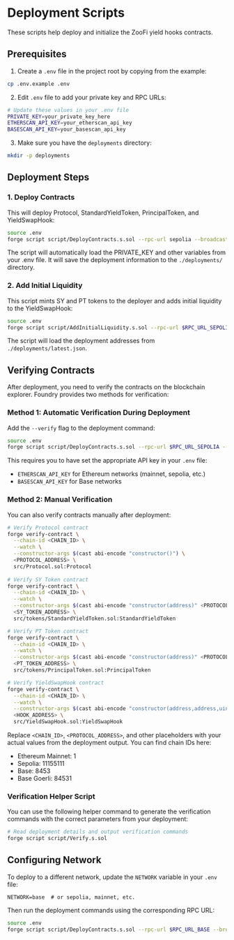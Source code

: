 # Deployment Scripts

These scripts help deploy and initialize the ZooFi yield hooks contracts.

## Prerequisites

1. Create a `.env` file in the project root by copying from the example:

```bash
cp .env.example .env
```

2. Edit `.env` file to add your private key and RPC URLs:

```bash
# Update these values in your .env file
PRIVATE_KEY=your_private_key_here
ETHERSCAN_API_KEY=your_etherscan_api_key
BASESCAN_API_KEY=your_basescan_api_key
```

3. Make sure you have the `deployments` directory:

```bash
mkdir -p deployments
```

## Deployment Steps

### 1. Deploy Contracts

This will deploy Protocol, StandardYieldToken, PrincipalToken, and YieldSwapHook:

```bash
source .env
forge script script/DeployContracts.s.sol --rpc-url sepolia --broadcast --verify
```

The script will automatically load the PRIVATE_KEY and other variables from your .env file. It will save the deployment information to the `./deployments/` directory.

### 2. Add Initial Liquidity

This script mints SY and PT tokens to the deployer and adds initial liquidity to the YieldSwapHook:

```bash
source .env
forge script script/AddInitialLiquidity.s.sol --rpc-url $RPC_URL_SEPOLIA --broadcast
```

The script will load the deployment addresses from `./deployments/latest.json`.

## Verifying Contracts

After deployment, you need to verify the contracts on the blockchain explorer. Foundry provides two methods for verification:

### Method 1: Automatic Verification During Deployment

Add the `--verify` flag to the deployment command:

```bash
source .env
forge script script/DeployContracts.s.sol --rpc-url $RPC_URL_SEPOLIA --broadcast --verify
```

This requires you to have set the appropriate API key in your `.env` file:
- `ETHERSCAN_API_KEY` for Ethereum networks (mainnet, sepolia, etc.)
- `BASESCAN_API_KEY` for Base networks

### Method 2: Manual Verification

You can also verify contracts manually after deployment:

```bash
# Verify Protocol contract
forge verify-contract \
  --chain-id <CHAIN_ID> \
  --watch \
  --constructor-args $(cast abi-encode "constructor()") \
  <PROTOCOL_ADDRESS> \
  src/Protocol.sol:Protocol
  
# Verify SY Token contract
forge verify-contract \
  --chain-id <CHAIN_ID> \
  --watch \
  --constructor-args $(cast abi-encode "constructor(address)" <PROTOCOL_ADDRESS>) \
  <SY_TOKEN_ADDRESS> \
  src/tokens/StandardYieldToken.sol:StandardYieldToken

# Verify PT Token contract
forge verify-contract \
  --chain-id <CHAIN_ID> \
  --watch \
  --constructor-args $(cast abi-encode "constructor(address)" <PROTOCOL_ADDRESS>) \
  <PT_TOKEN_ADDRESS> \
  src/tokens/PrincipalToken.sol:PrincipalToken

# Verify YieldSwapHook contract
forge verify-contract \
  --chain-id <CHAIN_ID> \
  --watch \
  --constructor-args $(cast abi-encode "constructor(address,address,uint256,uint256)" <PROTOCOL_ADDRESS> <POOL_MANAGER_ADDRESS> <EPOCH_START> <EPOCH_DURATION>) \
  <HOOK_ADDRESS> \
  src/YieldSwapHook.sol:YieldSwapHook
```

Replace `<CHAIN_ID>`, `<PROTOCOL_ADDRESS>`, and other placeholders with your actual values from the deployment output. You can find chain IDs here:
- Ethereum Mainnet: 1
- Sepolia: 11155111
- Base: 8453
- Base Goerli: 84531

### Verification Helper Script

You can use the following helper command to generate the verification commands with the correct parameters from your deployment:

```bash
# Read deployment details and output verification commands
forge script script/Verify.s.sol
```

## Configuring Network

To deploy to a different network, update the `NETWORK` variable in your `.env` file:

```
NETWORK=base  # or sepolia, mainnet, etc.
```

Then run the deployment commands using the corresponding RPC URL:

```bash
source .env
forge script script/DeployContracts.s.sol --rpc-url $RPC_URL_BASE --broadcast --verify
```
